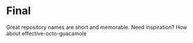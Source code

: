 # Final
Great repository names are short and memorable. Need inspiration? How about effective-octo-guacamole
